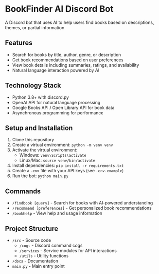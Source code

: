 # BookFinder AI Discord Bot

A Discord bot that uses AI to help users find books based on descriptions, themes, or partial information.

## Features
- Search for books by title, author, genre, or description
- Get book recommendations based on user preferences
- View book details including summaries, ratings, and availability
- Natural language interaction powered by AI

## Technology Stack
- Python 3.8+ with discord.py
- OpenAI API for natural language processing
- Google Books API / Open Library API for book data
- Asynchronous programming for performance

## Setup and Installation
1. Clone this repository
2. Create a virtual environment: `python -m venv venv`
3. Activate the virtual environment:
   - Windows: `venv\Scripts\activate`
   - Linux/Mac: `source venv/bin/activate`
4. Install dependencies: `pip install -r requirements.txt`
5. Create a `.env` file with your API keys (see `.env.example`)
6. Run the bot: `python main.py`

## Commands
- `/findbook [query]` - Search for books with AI-powered understanding
- `/recommend [preferences]` - Get personalized book recommendations
- `/bookhelp` - View help and usage information

## Project Structure
- `/src` - Source code
  - `/cogs` - Discord command cogs
  - `/services` - Service modules for API interactions
  - `/utils` - Utility functions
- `/docs` - Documentation
- `main.py` - Main entry point 